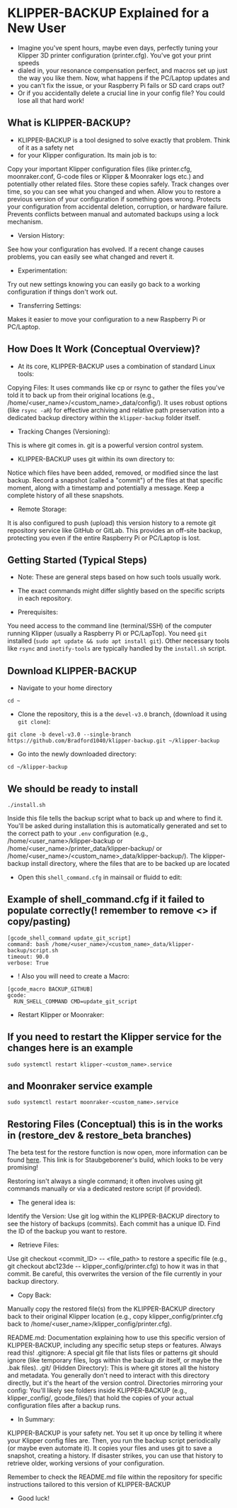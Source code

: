 # KLIPPER-BACKUP Explained for a New User

* Imagine you've spent hours, maybe even days, perfectly tuning your Klipper 3D printer configuration (printer.cfg). You've got your print speeds
* dialed in, your resonance compensation perfect, and macros set up just the way you like them. Now, what happens if the PC/Laptop updates and
* you can't fix the issue, or your Raspberry Pi fails or SD card craps out?
* Or if you accidentally delete a crucial line in your config file? You could lose all that hard work!

## What is KLIPPER-BACKUP?

* KLIPPER-BACKUP is a tool designed to solve exactly that problem. Think of it as a safety net
* for your Klipper configuration. Its main job is to:

Copy your important Klipper configuration files
(like printer.cfg, moonraker.conf, G-code files or Klipper & Moonraker logs etc.) and potentially other related files.
Store these copies safely. Track changes over time, so you can see what you changed and when.
Allow you to restore a previous version of your configuration if something goes wrong.
Protects your configuration from accidental deletion, corruption, or hardware failure.
Prevents conflicts between manual and automated backups using a lock mechanism.

* Version History:

See how your configuration has evolved. If a recent change causes problems, you can easily see what changed and revert it.

* Experimentation:

Try out new settings knowing you can easily go back to a working configuration if things don't work out.

* Transferring Settings:

Makes it easier to move your configuration to a new Raspberry Pi or PC/Laptop.

## How Does It Work (Conceptual Overview)?

* At its core, KLIPPER-BACKUP uses a combination of standard Linux tools:

Copying Files: It uses commands like cp or rsync to gather the files you've told it to back up from their original
locations (e.g., /home/<user_name>/<custom_name>_data/config/). It uses robust options (like `rsync -aR`) for effective archiving and relative path preservation into a dedicated backup directory within the `klipper-backup` folder itself.

* Tracking Changes (Versioning):

This is where git comes in. git is a powerful version control system.

* KLIPPER-BACKUP uses git within its own directory to:

Notice which files have been added, removed, or modified since the last backup.
Record a snapshot (called a "commit") of the files at that specific moment, along with a timestamp and potentially a message.
Keep a complete history of all these snapshots.

* Remote Storage:

It is also configured to push (upload) this version history to a remote git repository service
like GitHub or GitLab. This provides an off-site backup, protecting you even if the entire Raspberry Pi or PC/Laptop is lost.

## Getting Started (Typical Steps)

* Note: These are general steps based on how such tools usually work.
* The exact commands might differ slightly based on the specific scripts in each repository.

* Prerequisites:

You need access to the command line (terminal/SSH) of the computer running Klipper (usually a Raspberry Pi or PC/LapTop).
You need `git` installed (`sudo apt update && sudo apt install git`).
Other necessary tools like `rsync` and `inotify-tools` are typically handled by the `install.sh` script.

## Download KLIPPER-BACKUP

* Navigate to your home directory

```shell
cd ~
```

* Clone the repository, this is a the `devel-v3.0` branch, (download it using `git clone`):

```shell
git clone -b devel-v3.0 --single-branch https://github.com/Bradford1040/klipper-backup.git ~/klipper-backup
```

* Go into the newly downloaded directory:

```shell
cd ~/klipper-backup
```

## We should be ready to install

```shell
./install.sh
```


Inside this file tells the backup script what to back up and where to find it. You'll be asked during installation this is automatically generated and set
to the correct path to your `.env` configuration  (e.g., /home/<user_name>/klipper-backup or /home/<user_name>/printer_data/klipper-backup/ or
/home/<user_name>/<custom_name>_data/klipper-backup/). The klipper-backup install directory, where the files that are to be backed up are located

* Open this `shell_command.cfg`  in mainsail or fluidd to edit:

## Example of shell_command.cfg if it failed to populate correctly(! remember to remove <> if copy/pasting)

```shell
[gcode_shell_command update_git_script]
command: bash /home/<user_name>/<custom_name>_data/klipper-backup/script.sh
timeout: 90.0
verbose: True
```

* ! Also you will need to create a Macro:

```shell
[gcode_macro BACKUP_GITHUB]
gcode:
  RUN_SHELL_COMMAND CMD=update_git_script
```

* Restart Klipper or Moonraker:

## If you need to restart the Klipper service for the changes here is an example

```shell
sudo systemctl restart klipper-<custom_name>.service
```

## and Moonraker service example

```shell
sudo systemctl restart moonraker-<custom_name>.service
```


## Restoring Files (Conceptual) this is in the works in (restore_dev & restore_beta branches)

The beta test for the restore function is now open, more information can be found [here](https://github.com/Staubgeborener/Klipper-Backup/discussions/143). This link is for Staubgeborener's build, which looks to be very promising!

 Restoring isn't always a single command; it often involves using git commands manually or via a dedicated restore script (if provided).

* The general idea is:

Identify the Version: Use git log within the KLIPPER-BACKUP directory to see the history of backups (commits). Each commit has a unique ID.
Find the ID of the backup you want to restore.

* Retrieve Files:

Use git checkout <commit_ID> -- <file_path> to restore a specific file
(e.g., git checkout abc123de -- klipper_config/printer.cfg) to how it was in that commit.
Be careful, this overwrites the version of the file currently in your backup directory.

* Copy Back:

Manually copy the restored file(s) from the KLIPPER-BACKUP directory back to their original
Klipper location (e.g., copy klipper_config/printer.cfg back to /home/<user_name>/klipper_config/printer.cfg).


README.md: Documentation explaining how to use this specific version of KLIPPER-BACKUP, including any specific setup steps or features. Always read this!
.gitignore: A special git file that lists files or patterns git should ignore (like temporary files, logs within the backup dir itself, or maybe the .bak files).
.git/ (Hidden Directory): This is where git stores all the history and metadata. You generally don't need to interact with this directory directly, but it's the heart of the version control.
Directories mirroring your config: You'll likely see folders inside KLIPPER-BACKUP (e.g., klipper_config/, gcode_files/) that hold the copies of your actual configuration files after a backup runs.

* In Summary:

KLIPPER-BACKUP is your safety net. You set it up once by telling it where your Klipper config files are. Then, you run the backup script periodically
 (or maybe even automate it). It copies your files and uses git to save a snapshot, creating a history. If disaster strikes, you can use that history
  to retrieve older, working versions of your configuration.

Remember to check the README.md file within the repository for specific instructions tailored to this version of KLIPPER-BACKUP

* Good luck!
